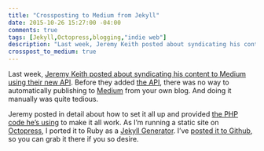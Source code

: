 ```yaml
---
title: "Crossposting to Medium from Jekyll"
date: 2015-10-26 15:27:00 -04:00
comments: true
tags: [Jekyll,Octopress,blogging,"indie web"]
description: "Last week, Jeremy Keith posted about syndicating his content to Medium using their new API."
crosspost_to_medium: true
---
```


Last week, [Jeremy Keith posted about syndicating his content to Medium using their new API](https://adactio.com/journal/9694). Before they added [the API](https://github.com/Medium/medium-api-docs), there was no way to automatically publishing to [Medium](https://medium.com) from your own blog. And doing it manually was quite tedious.

Jeremy posted in detail about how to set it all up and provided [the PHP code he’s using](https://gist.github.com/adactio/c174a4a68498e30babfd) to make it all work. As I’m running a static site on [Octopress](http://octopress.org/), I ported it to Ruby as a [Jekyll Generator](http://jekyllrb.com/docs/plugins/#generators). I’ve [posted it to Github](https://github.com/aarongustafson/jekyll-crosspost_to_medium), so you can grab it there if you so desire.
